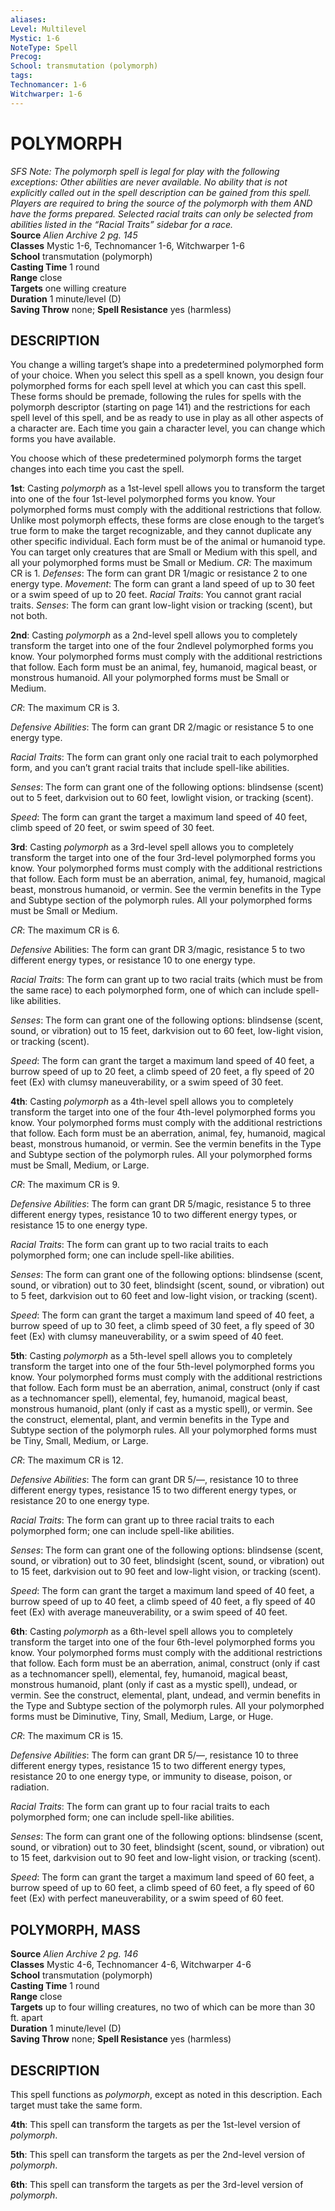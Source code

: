 ```yaml
---
aliases: 
Level: Multilevel
Mystic: 1-6
NoteType: Spell
Precog: 
School: transmutation (polymorph)  
tags: 
Technomancer: 1-6
Witchwarper: 1-6
---
```

# POLYMORPH

_SFS Note: The polymorph spell is legal for play with the following exceptions: Other abilities are never available. No ability that is not explicitly called out in the spell description can be gained from this spell. Players are required to bring the source of the polymorph with them AND have the forms prepared. Selected racial traits can only be selected from abilities listed in the “Racial Traits” sidebar for a race._  
**Source** _Alien Archive 2 pg. 145_  
**Classes** Mystic 1-6, Technomancer 1-6, Witchwarper 1-6  
**School** transmutation (polymorph)  
**Casting Time** 1 round  
**Range** close  
**Targets** one willing creature  
**Duration** 1 minute/level (D)  
**Saving Throw** none; **Spell Resistance** yes (harmless)

## DESCRIPTION

You change a willing target’s shape into a predetermined polymorphed form of your choice. When you select this spell as a spell known, you design four polymorphed forms for each spell level at which you can cast this spell. These forms should be premade, following the rules for spells with the polymorph descriptor (starting on page 141) and the restrictions for each spell level of this spell, and be as ready to use in play as all other aspects of a character are. Each time you gain a character level, you can change which forms you have available.

You choose which of these predetermined polymorph forms the target changes into each time you cast the spell.

**1st**: Casting _polymorph_ as a 1st-level spell allows you to transform the target into one of the four 1st-level polymorphed forms you know. Your polymorphed forms must comply with the additional restrictions that follow. Unlike most polymorph effects, these forms are close enough to the target’s true form to make the target recognizable, and they cannot duplicate any other specific individual. Each form must be of the animal or humanoid type. You can target only creatures that are Small or Medium with this spell, and all your polymorphed forms must be Small or Medium. _CR_: The maximum CR is 1. _Defenses_: The form can grant DR 1/magic or resistance 2 to one energy type. _Movement_: The form can grant a land speed of up to 30 feet or a swim speed of up to 20 feet. _Racial Traits_: You cannot grant racial traits. _Senses_: The form can grant low-light vision or tracking (scent), but not both.

**2nd**: Casting _polymorph_ as a 2nd-level spell allows you to completely transform the target into one of the four 2ndlevel polymorphed forms you know. Your polymorphed forms must comply with the additional restrictions that follow. Each form must be an animal, fey, humanoid, magical beast, or monstrous humanoid. All your polymorphed forms must be Small or Medium.

_CR_: The maximum CR is 3.

_Defensive Abilities_: The form can grant DR 2/magic or resistance 5 to one energy type.

_Racial Traits_: The form can grant only one racial trait to each polymorphed form, and you can’t grant racial traits that include spell-like abilities.

_Senses_: The form can grant one of the following options: blindsense (scent) out to 5 feet, darkvision out to 60 feet, lowlight vision, or tracking (scent).

_Speed_: The form can grant the target a maximum land speed of 40 feet, climb speed of 20 feet, or swim speed of 30 feet.

**3rd**: Casting _polymorph_ as a 3rd-level spell allows you to completely transform the target into one of the four 3rd-level polymorphed forms you know. Your polymorphed forms must comply with the additional restrictions that follow. Each form must be an aberration, animal, fey, humanoid, magical beast, monstrous humanoid, or vermin. See the vermin benefits in the Type and Subtype section of the polymorph rules. All your polymorphed forms must be Small or Medium.

_CR_: The maximum CR is 6.

_Defensive_ Abilities: The form can grant DR 3/magic, resistance 5 to two different energy types, or resistance 10 to one energy type.

_Racial Traits_: The form can grant up to two racial traits (which must be from the same race) to each polymorphed form, one of which can include spell-like abilities.

_Senses_: The form can grant one of the following options: blindsense (scent, sound, or vibration) out to 15 feet, darkvision out to 60 feet, low-light vision, or tracking (scent).

_Speed_: The form can grant the target a maximum land speed of 40 feet, a burrow speed of up to 20 feet, a climb speed of 20 feet, a fly speed of 20 feet (Ex) with clumsy maneuverability, or a swim speed of 30 feet.

**4th**: Casting _polymorph_ as a 4th-level spell allows you to completely transform the target into one of the four 4th-level polymorphed forms you know. Your polymorphed forms must comply with the additional restrictions that follow. Each form must be an aberration, animal, fey, humanoid, magical beast, monstrous humanoid, or vermin. See the vermin benefits in the Type and Subtype section of the polymorph rules. All your polymorphed forms must be Small, Medium, or Large.

_CR_: The maximum CR is 9.

_Defensive Abilities_: The form can grant DR 5/magic, resistance 5 to three different energy types, resistance 10 to two different energy types, or resistance 15 to one energy type.

_Racial Traits_: The form can grant up to two racial traits to each polymorphed form; one can include spell-like abilities.

_Senses_: The form can grant one of the following options: blindsense (scent, sound, or vibration) out to 30 feet, blindsight (scent, sound, or vibration) out to 5 feet, darkvision out to 60 feet and low-light vision, or tracking (scent).

_Speed_: The form can grant the target a maximum land speed of 40 feet, a burrow speed of up to 30 feet, a climb speed of 30 feet, a fly speed of 30 feet (Ex) with clumsy maneuverability, or a swim speed of 40 feet.

**5th**: Casting _polymorph_ as a 5th-level spell allows you to completely transform the target into one of the four 5th-level polymorphed forms you know. Your polymorphed forms must comply with the additional restrictions that follow. Each form must be an aberration, animal, construct (only if cast as a technomancer spell), elemental, fey, humanoid, magical beast, monstrous humanoid, plant (only if cast as a mystic spell), or vermin. See the construct, elemental, plant, and vermin benefits in the Type and Subtype section of the polymorph rules. All your polymorphed forms must be Tiny, Small, Medium, or Large.

_CR_: The maximum CR is 12.

_Defensive Abilities_: The form can grant DR 5/—, resistance 10 to three different energy types, resistance 15 to two different energy types, or resistance 20 to one energy type.

_Racial Traits_: The form can grant up to three racial traits to each polymorphed form; one can include spell-like abilities.

_Senses_: The form can grant one of the following options: blindsense (scent, sound, or vibration) out to 30 feet, blindsight (scent, sound, or vibration) out to 15 feet, darkvision out to 90 feet and low-light vision, or tracking (scent).

_Speed_: The form can grant the target a maximum land speed of 40 feet, a burrow speed of up to 40 feet, a climb speed of 40 feet, a fly speed of 40 feet (Ex) with average maneuverability, or a swim speed of 40 feet.

**6th**: Casting _polymorph_ as a 6th-level spell allows you to completely transform the target into one of the four 6th-level polymorphed forms you know. Your polymorphed forms must comply with the additional restrictions that follow. Each form must be an aberration, animal, construct (only if cast as a technomancer spell), elemental, fey, humanoid, magical beast, monstrous humanoid, plant (only if cast as a mystic spell), undead, or vermin. See the construct, elemental, plant, undead, and vermin benefits in the Type and Subtype section of the polymorph rules. All your polymorphed forms must be Diminutive, Tiny, Small, Medium, Large, or Huge.

_CR_: The maximum CR is 15.

_Defensive Abilities_: The form can grant DR 5/—, resistance 10 to three different energy types, resistance 15 to two different energy types, resistance 20 to one energy type, or immunity to disease, poison, or radiation.

_Racial Traits_: The form can grant up to four racial traits to each polymorphed form; one can include spell-like abilities.

_Senses_: The form can grant one of the following options: blindsense (scent, sound, or vibration) out to 30 feet, blindsight (scent, sound, or vibration) out to 15 feet, darkvision out to 90 feet and low-light vision, or tracking (scent).

_Speed_: The form can grant the target a maximum land speed of 60 feet, a burrow speed of up to 60 feet, a climb speed of 60 feet, a fly speed of 60 feet (Ex) with perfect maneuverability, or a swim speed of 60 feet.

## POLYMORPH, MASS

**Source** _Alien Archive 2 pg. 146_  
**Classes** Mystic 4-6, Technomancer 4-6, Witchwarper 4-6  
**School** transmutation (polymorph)  
**Casting Time** 1 round  
**Range** close  
**Targets** up to four willing creatures, no two of which can be more than 30 ft. apart  
**Duration** 1 minute/level (D)  
**Saving Throw** none; **Spell Resistance** yes (harmless)

## DESCRIPTION

This spell functions as _polymorph_, except as noted in this description. Each target must take the same form.

**4th**: This spell can transform the targets as per the 1st-level version of _polymorph_.

**5th**: This spell can transform the targets as per the 2nd-level version of _polymorph_.

**6th**: This spell can transform the targets as per the 3rd-level version of _polymorph_.